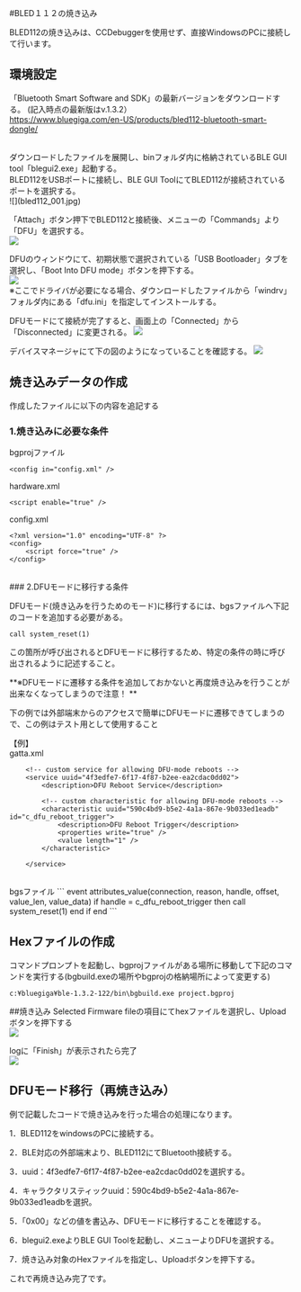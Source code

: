 #BLED１１２の焼き込み

BLED112の焼き込みは、CCDebuggerを使用せず、直接WindowsのPCに接続して行います。


## 環境設定

「Bluetooth Smart Software and SDK」の最新バージョンをダウンロードする。
(記入時点の最新版はv.1.3.2）
<br>
https://www.bluegiga.com/en-US/products/bled112-bluetooth-smart-dongle/

<br>
ダウンロードしたファイルを展開し、binフォルダ内に格納されているBLE GUI tool「blegui2.exe」起動する。
<br>
BLED112をUSBポートに接続し、BLE GUI ToolにてBLED112が接続されているポートを選択する。
<br>
![](bled112_001.jpg)

「Attach」ボタン押下でBLED112と接続後、メニューの「Commands」より「DFU」を選択する。
<br>
![](bled112_002.jpg)

DFUのウィンドウにて、初期状態で選択されている「USB Bootloader」タブを選択し、「Boot Into DFU mode」ボタンを押下する。
<br>
![](bled112_003.jpg)
<br>
※ここでドライバが必要になる場合、ダウンロードしたファイルから「windrv」フォルダ内にある「dfu.ini」を指定してインストールする。

DFUモードにて接続が完了すると、画面上の「Connected」から「Disconnected」に変更される。
![](bled112_004.jpg)

デバイスマネージャにて下の図のようになっていることを確認する。
![](bled112-005.jpg)

## 焼き込みデータの作成

作成したファイルに以下の内容を追記する


### 1.焼き込みに必要な条件


bgprojファイル
```
<config in="config.xml" />
```

hardware.xml
```
<script enable="true" />
```


config.xml
```
<?xml version="1.0" encoding="UTF-8" ?>
<config>
    <script force="true" />
</config>
```
<br>
### 2.DFUモードに移行する条件

DFUモード(焼き込みを行うためのモード)に移行するには、bgsファイルへ下記のコードを追加する必要がある。
```
call system_reset(1)
```
この箇所が呼び出されるとDFUモードに移行するため、特定の条件の時に呼び出されるように記述すること。

**※DFUモードに遷移する条件を追加しておかないと再度焼き込みを行うことが出来なくなってしまうので注意！
**

下の例では外部端末からのアクセスで簡単にDFUモードに遷移できてしまうので、この例はテスト用として使用すること

【例】
<br>
gatta.xml
```
    <!-- custom service for allowing DFU-mode reboots -->
    <service uuid="4f3edfe7-6f17-4f87-b2ee-ea2cdac0dd02">
        <description>DFU Reboot Service</description>
        
        <!-- custom characteristic for allowing DFU-mode reboots -->
        <characteristic uuid="590c4bd9-b5e2-4a1a-867e-9b033ed1eadb" id="c_dfu_reboot_trigger">
            <description>DFU Reboot Trigger</description>
            <properties write="true" />
            <value length="1" />
        </characteristic>
        
    </service>
```
<br>
bgsファイル
```
event attributes_value(connection, reason, handle, offset, value_len, value_data)
    if handle = c_dfu_reboot_trigger then
        call system_reset(1)
    end if
end
```


## Hexファイルの作成

コマンドプロンプトを起動し、bgprojファイルがある場所に移動して下記のコマンドを実行する(bgbuild.exeの場所やbgprojの格納場所によって変更する)
```
c:¥bluegiga¥ble-1.3.2-122/bin\bgbuild.exe project.bgproj
```

##焼き込み
Selected Firmware fileの項目にてhexファイルを選択し、Uploadボタンを押下する
<br>
![](bled112_006.jpg)

logに「Finish」が表示されたら完了
<br>
![](bled112_007.jpg)

## DFUモード移行（再焼き込み）
例で記載したコードで焼き込みを行った場合の処理になります。

1．BLED112をwindowsのPCに接続する。

2．BLE対応の外部端末より、BLED112にてBluetooth接続する。

3．uuid：4f3edfe7-6f17-4f87-b2ee-ea2cdac0dd02を選択する。

4．キャラクタリスティックuuid：590c4bd9-b5e2-4a1a-867e-9b033ed1eadbを選択。

5．「0x00」などの値を書込み、DFUモードに移行することを確認する。

6．blegui2.exeよりBLE GUI Toolを起動し、メニューよりDFUを選択する。

7．焼き込み対象のHexファイルを指定し、Uploadボタンを押下する。

これで再焼き込み完了です。